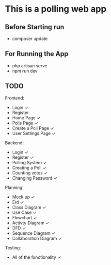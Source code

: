 # This is a polling web app

## Before Starting run

-   composer update

## For Running the App

-   php artisan serve
-   npm run dev

## TODO

Frontend:

-   Login ✓
-   Register
-   Home Page ✓
-   Polls Page ✓
-   Create a Poll Page ✓
-   User Settings Page ✓

Backend:

-   Login ✓
-   Register ✓
-   Polling System ✓
-   Creating a Poll ✓
-   Counting votes ✓
-   Changing Password ✓

Planning:

-   Mock up ✓
-   Erd ✓
-   Class Diagram ✓
-   Use Case ✓
-   Flowchart ✓
-   Activty Diagram ✓
-   DFD ✓
-   Sequence Diagram ✓
-   Collaboration Diagram ✓

Testing:
-   All of the functionality ✓
